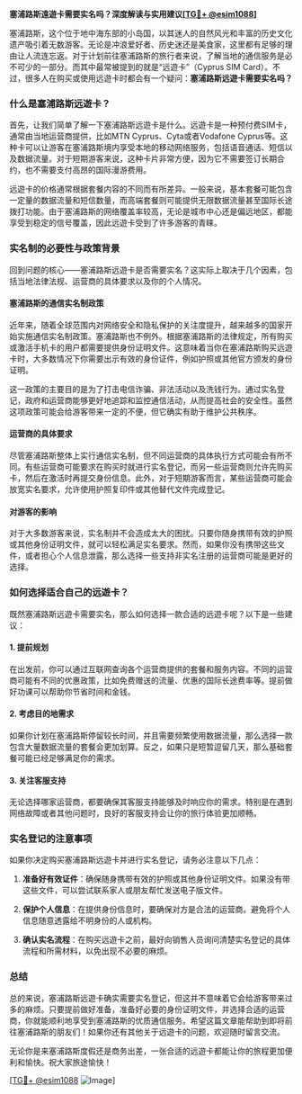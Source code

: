 **塞浦路斯遠遊卡需要实名吗？深度解读与实用建议[[TG💪+ @esim1088](https://t.me/s/esim1088)]**

塞浦路斯，这个位于地中海东部的小岛国，以其迷人的自然风光和丰富的历史文化遗产吸引着无数游客。无论是冲浪爱好者、历史迷还是美食家，这里都有足够的理由让人流连忘返。对于计划前往塞浦路斯的旅行者来说，了解当地的通信服务是必不可少的一部分。而其中最常被提到的就是“远遊卡”（Cyprus SIM Card）。不过，很多人在购买或使用远遊卡时都会有一个疑问：**塞浦路斯远遊卡需要实名吗？**

### 什么是塞浦路斯远遊卡？

首先，让我们简单了解一下塞浦路斯远遊卡是什么。远遊卡是一种预付费SIM卡，通常由当地运营商提供，比如MTN Cyprus、Cyta或者Vodafone Cyprus等。这种卡可以让游客在塞浦路斯境内享受本地的移动网络服务，包括语音通话、短信以及数据流量。对于短期游客来说，这种卡片非常方便，因为它不需要签订长期合约，也不需要支付高昂的国际漫游费用。

远遊卡的价格通常根据套餐内容的不同而有所差异。一般来说，基本套餐可能包含一定量的数据流量和短信数量，而高端套餐则可能提供无限数据流量甚至国际长途拨打功能。由于塞浦路斯的网络覆盖率较高，无论是城市中心还是偏远地区，都能享受到稳定的信号覆盖，因此远遊卡受到了许多游客的青睐。

### 实名制的必要性与政策背景

回到问题的核心——塞浦路斯远遊卡是否需要实名？这实际上取决于几个因素，包括当地法律法规、运营商的具体要求以及你的个人情况。

#### 塞浦路斯的通信实名制政策

近年来，随着全球范围内对网络安全和隐私保护的关注度提升，越来越多的国家开始实施通信实名制政策。塞浦路斯也不例外。根据塞浦路斯的法律规定，所有购买或激活手机卡的用户都需要提供身份证明文件。这意味着当你在塞浦路斯购买远遊卡时，大多数情况下你需要出示有效的身份证件，例如护照或其他官方颁发的身份证明。

这一政策的主要目的是为了打击电信诈骗、非法活动以及洗钱行为。通过实名登记，政府和运营商能够更好地追踪和监控通信活动，从而提高社会的安全性。虽然这项政策可能会给游客带来一定的不便，但它确实有助于维护公共秩序。

#### 运营商的具体要求

尽管塞浦路斯整体上实行通信实名制，但不同运营商的具体执行方式可能会有所不同。有些运营商可能要求在购买时就进行实名登记，而另一些运营商则允许先购买卡，然后在激活时再提交身份信息。此外，对于短期游客而言，某些运营商可能会放宽实名要求，允许使用护照复印件或其他替代文件完成登记。

#### 对游客的影响

对于大多数游客来说，实名制并不会造成太大的困扰。只要你随身携带有效的护照或其他身份证明文件，就可以轻松满足实名要求。然而，如果你没有携带这些文件，或者担心个人信息泄露，那么选择一些支持非实名注册的运营商可能是更好的选择。

### 如何选择适合自己的远遊卡？

既然塞浦路斯远遊卡需要实名，那么如何选择一款合适的远遊卡呢？以下是一些建议：

#### 1. **提前规划**

在出发前，你可以通过互联网查询各个运营商提供的套餐和服务内容。不同的运营商可能有不同的优惠政策，比如免费赠送的流量、优惠的国际长途费率等。提前做好功课可以帮助你节省时间和金钱。

#### 2. **考虑目的地需求**

如果你计划在塞浦路斯停留较长时间，并且需要频繁使用数据流量，那么选择一款包含大量数据流量的套餐会更加划算。反之，如果只是短暂逗留几天，那么基础套餐可能已经足够满足你的需求。

#### 3. **关注客服支持**

无论选择哪家运营商，都要确保其客服支持能够及时响应你的需求。特别是在遇到网络故障或者其他问题时，良好的客服支持会让你的旅行体验更加顺畅。

### 实名登记的注意事项

如果你决定购买塞浦路斯远遊卡并进行实名登记，请务必注意以下几点：

1. **准备好有效证件**：确保随身携带有效的护照或其他身份证明文件。如果没有带这些文件，可以尝试联系家人或朋友帮忙发送电子版文件。
   
2. **保护个人信息**：在提供身份信息时，要确保对方是合法的运营商。避免将个人信息随意透露给不明身份的人或机构。

3. **确认实名流程**：在购买远遊卡之前，最好向销售人员询问清楚实名登记的具体流程和所需材料，以免出现不必要的麻烦。

### 总结

总的来说，塞浦路斯远遊卡确实需要实名登记，但这并不意味着它会给游客带来过多的麻烦。只要提前做好准备，准备好必要的身份证明文件，并选择合适的运营商，你就能顺利地享受到塞浦路斯的优质通信服务。希望这篇文章能帮助到即将前往塞浦路斯的朋友们！如果你还有其他关于远遊卡的问题，欢迎随时留言交流。

无论你是来塞浦路斯度假还是商务出差，一张合适的远遊卡都能让你的旅程更加便利和愉快。祝大家旅途愉快！

[[TG💪+ @esim1088](https://t.me/s/esim1088) ![Image](https://i.postimg.cc/4NQfJmqS/Snipaste-2025-05-13-00-14-12.png)]
